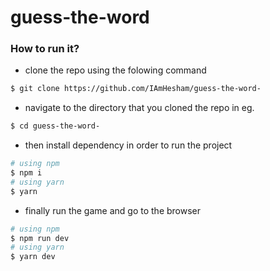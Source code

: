 # guess-the-word

### How to run it?

-   clone the repo using the folowing command

```bash
$ git clone https://github.com/IAmHesham/guess-the-word-
```

-   navigate to the directory that you cloned the repo in
    eg.

```bash
$ cd guess-the-word-
```

-   then install dependency in order to run the project

```bash
# using npm
$ npm i
# using yarn
$ yarn
```

-   finally run the game and go to the browser

```bash
# using npm
$ npm run dev
# using yarn
$ yarn dev
```
